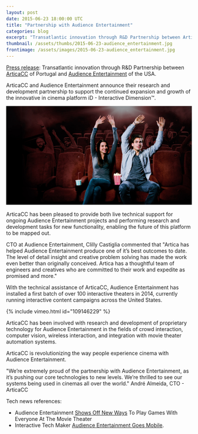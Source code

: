 ```yaml
---
layout: post
date: 2015-06-23 18:00:00 UTC
title: "Partnership with Audience Entertainment"
categories: blog
excerpt: "Transatlantic innovation through R&D Partnership between ArticaCC of Portugal and Audience Entertainment of the USA"
thumbnail: /assets/thumbs/2015-06-23-audience_entertainment.jpg
frontimage: /assets/images/2015-06-23-audience_entertainment.jpg
---
```


[Press release][1]: Transatlantic innovation through R&D Partnership between [ArticaCC][2] of Portugal and [Audience Entertainment][3] of the USA.

ArticaCC and Audience Entertainment announce their research and development partnership to support the continued expansion and growth of the innovative in cinema platform iD - Interactive Dimension™.

![](/assets/images/2015-06-23-audience_entertainment.jpg)

ArticaCC has been pleased to provide both live technical support for ongoing Audience Entertainment projects and performing research and development tasks for new functionality, enabling the future of this platform to be mapped out.

CTO at Audience Entertainment, Clilly Castiglia commented that "Artica has helped Audience Entertainment produce one of it’s best outcomes to date. The level of detail insight and creative problem solving has made the work even better than originally conceived. Artica has a thoughtful team of engineers and creatives who are committed to their work and expedite as promised and more." 

With the technical assistance of ArticaCC, Audience Entertainment has installed a first batch of over 100 interactive theaters in 2014, currently running interactive content campaigns across the United States.

{% include vimeo.html id="109146229" %}

ArticaCC has been involved with research and development of proprietary technology for Audience Entertainment in the fields of crowd interaction, computer vision, wireless interaction, and integration with movie theater automation systems. 

ArticaCC is revolutionizing the way people experience cinema with Audience Entertainment.

"We’re extremely proud of the partnership with Audience Entertainment, as it’s pushing our core technologies to new levels. We’re thrilled to see our systems being used in cinemas all over the world." André Almeida, CTO - ArticaCC

Tech news references:

 * Audience Entertainment [Shows Off New Ways][4] To Play Games With Everyone At The Movie Theater
 * Interactive Tech Maker [Audience Entertainment Goes Mobile][5].

[1]: http://files.artica.cc/press_releases/150623_audience_entertainment.pdf
[2]: http://artica.cc
[3]: http://audienceentertainment.com
[4]: http://techcrunch.com/2014/11/30/audience-entertainment-demo/
[5]: http://variety.com/2015/film/news/interactive-tech-maker-audience-entertainment-goes-mobile-exclusive-1201474627/
